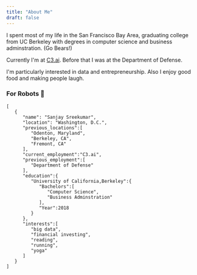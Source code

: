 ```yaml
---
title: "About Me"
draft: false
---
```

I spent most of my life in the San Francisco Bay Area,  graduating college from UC Berkeley with degrees in computer science and business adminstration. (Go Bears!)

Currently I'm at [C3.ai](https://c3.ai/). Before that I was at the Department of Defense.

I'm particularly interested in data and entrepreneurship. Also I enjoy good food and making people laugh.

### For Robots 🤖
```
[
   {
      "name": "Sanjay Sreekumar",
      "location": "Washington, D.C.",
      "previous_locations":[
         "Odenton, Maryland",
         "Berkeley, CA",
         "Fremont, CA"
      ],
      "current_employment":"C3.ai",
      "previous_employment":[
         "Department of Defense"
      ],
      "education":{
         "University of California,Berkeley":{
            "Bachelors":[
               "Computer Science",
               "Business Adminstration"
            ],
            "Year":2018
         }
      },
      "interests":[
         "big data",
         "financial investing",
         "reading",
         "running",
         "yoga"
      ]
   }
]
```

